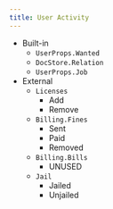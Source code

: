 ```yaml
---
title: User Activity
---
```


* Built-in
    * `UserProps.Wanted`
    * `DocStore.Relation`
    * `UserProps.Job`
* External
    * `Licenses`
        * Add
        * Remove
    * `Billing.Fines`
        * Sent
        * Paid
        * Removed
    * `Billing.Bills`
        * UNUSED
    * `Jail`
        * Jailed
        * Unjailed
